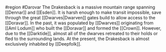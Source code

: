 #region #Darovar
The Drakesback is a massive mountain range spanning [[Dennar]] and [[Esden]]. It is harsh enough to make transit impossible, save through the great [[Dwarves|Dwarven]] gates build to allow access to the [[Doravar]]. In the past, it was populated by [[Dwarves]] originating from [[Aml Lodum]] who built the [[Doravar]] and formed the [[Crown]]. However, due to the [[Darktide]], almost all of the dwarves retreated to their holds or fled to the surrounding lands. At the present, the Drakesback is almost exclusively inhabited by [[Deepfolk]].